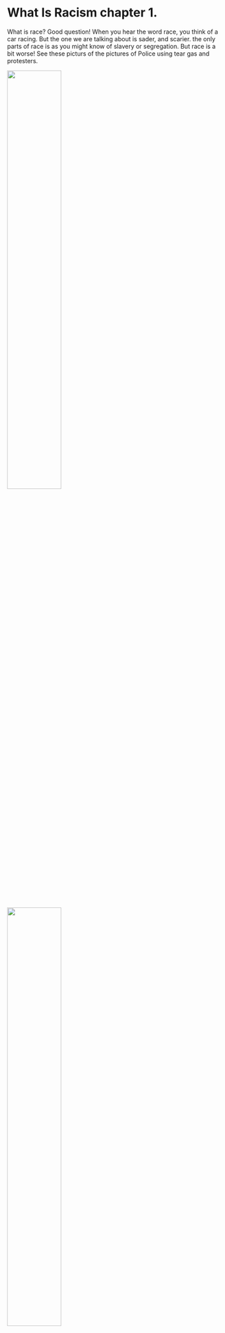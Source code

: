 # What Is  Racism chapter 1. 
What is race? Good question! When you hear the word race, you think of a car racing. But the one we are talking about is sader, and scarier. the only parts of race is as you might know of slavery or segregation. But race is a bit worse! See these picturs of the pictures of Police using tear gas and protesters.

<img style="width:50%" src="https://live.staticflickr.com/65535/49940105503_304ecfbbe3_b.jpg">

<img style="width:50%" src="https://github.com/anti-racist-kid/the-anti-racist-kid/raw/main/George_Floyd_police_brutality_protests_-_Portland_Oregon_-_July_22_-_tedder_-_03.jpg">

what you are seeing is called polise brutality. Tear gas is something that makes your cry, and then it makes you want to go away from it. the black lives matter protests started in 2013. And in 2020, something awful happened. A black man named George Floyd got choked to death. When the death started happening, he said “I can't breathe” . That ment politely “please, let me go” but sadly, he died. The death took about 8 minutes and 46 seconds. That's when the protesters got REALY mad. If you press this word, Itll take you to a movie wedsite called [“I am not you negro”](https://www.google.com/search?q=i+am+not+your+negro&rlz=1C5CHFA_enUS712US715&oq=i+am+not+your+negro&aqs=chrome..69i57j69i59j0l3j69i60l3.1469j0j9&sourceid=chrome&ie=UTF-8) and may rest in peace. 
the movie spript was made by James Baldwin, but is read by a different person becuse somesone else becuse he died in 1987 of stomach cancer. may both pepole continue in us as we do the thing they wanted us to do before they were dead.
<img src="https://i.pinimg.com/originals/d2/d3/f1/d2d3f1c3c88838dd39895492b7e84f9b.jpg">
